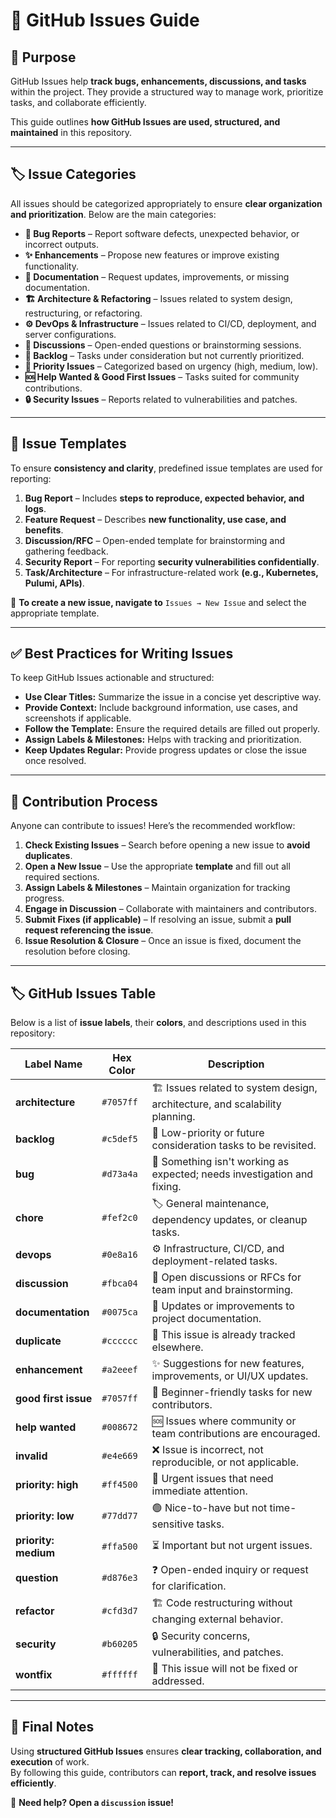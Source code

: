 # 📝 GitHub Issues Guide

## 📌 Purpose
GitHub Issues help **track bugs, enhancements, discussions, and tasks** within the project. They provide a structured way to manage work, prioritize tasks, and collaborate efficiently.

This guide outlines **how GitHub Issues are used, structured, and maintained** in this repository.

---

## 🏷️ Issue Categories
All issues should be categorized appropriately to ensure **clear organization and prioritization**. Below are the main categories:

- **🐞 Bug Reports** – Report software defects, unexpected behavior, or incorrect outputs.
- **✨ Enhancements** – Propose new features or improve existing functionality.
- **📄 Documentation** – Request updates, improvements, or missing documentation.
- **🏗️ Architecture & Refactoring** – Issues related to system design, restructuring, or refactoring.
- **⚙️ DevOps & Infrastructure** – Issues related to CI/CD, deployment, and server configurations.
- **💬 Discussions** – Open-ended questions or brainstorming sessions.
- **📌 Backlog** – Tasks under consideration but not currently prioritized.
- **🚨 Priority Issues** – Categorized based on urgency (high, medium, low).
- **🆘 Help Wanted & Good First Issues** – Tasks suited for community contributions.
- **🔒 Security Issues** – Reports related to vulnerabilities and patches.

---

## 📂 Issue Templates
To ensure **consistency and clarity**, predefined issue templates are used for reporting:

1. **Bug Report** – Includes **steps to reproduce, expected behavior, and logs**.
2. **Feature Request** – Describes **new functionality, use case, and benefits**.
3. **Discussion/RFC** – Open-ended template for brainstorming and gathering feedback.
4. **Security Report** – For reporting **security vulnerabilities confidentially**.
5. **Task/Architecture** – For infrastructure-related work **(e.g., Kubernetes, Pulumi, APIs)**.

🔗 **To create a new issue, navigate to** `Issues → New Issue` and select the appropriate template.

---

## ✅ Best Practices for Writing Issues
To keep GitHub Issues actionable and structured:

- **Use Clear Titles:** Summarize the issue in a concise yet descriptive way.
- **Provide Context:** Include background information, use cases, and screenshots if applicable.
- **Follow the Template:** Ensure the required details are filled out properly.
- **Assign Labels & Milestones:** Helps with tracking and prioritization.
- **Keep Updates Regular:** Provide progress updates or close the issue once resolved.

---

## 🚀 Contribution Process
Anyone can contribute to issues! Here’s the recommended workflow:

1. **Check Existing Issues** – Search before opening a new issue to **avoid duplicates**.
2. **Open a New Issue** – Use the appropriate **template** and fill out all required sections.
3. **Assign Labels & Milestones** – Maintain organization for tracking progress.
4. **Engage in Discussion** – Collaborate with maintainers and contributors.
5. **Submit Fixes (if applicable)** – If resolving an issue, submit a **pull request referencing the issue**.
6. **Issue Resolution & Closure** – Once an issue is fixed, document the resolution before closing.

---

## 🏷️ GitHub Issues Table
Below is a list of **issue labels**, their **colors**, and descriptions used in this repository:

| Label Name | Hex Color | Description |
|------------|----------|-------------|
| **architecture** | `#7057ff` | 🏗️ Issues related to system design, architecture, and scalability planning. |
| **backlog** | `#c5def5` | 📌 Low-priority or future consideration tasks to be revisited. |
| **bug** | `#d73a4a` | 🐞 Something isn't working as expected; needs investigation and fixing. |
| **chore** | `#fef2c0` | 🏷️ General maintenance, dependency updates, or cleanup tasks. |
| **devops** | `#0e8a16` | ⚙️ Infrastructure, CI/CD, and deployment-related tasks. |
| **discussion** | `#fbca04` | 👥 Open discussions or RFCs for team input and brainstorming. |
| **documentation** | `#0075ca` | 📄 Updates or improvements to project documentation. |
| **duplicate** | `#cccccc` | 🔁 This issue is already tracked elsewhere. |
| **enhancement** | `#a2eeef` | ✨ Suggestions for new features, improvements, or UI/UX updates. |
| **good first issue** | `#7057ff` | 🌱 Beginner-friendly tasks for new contributors. |
| **help wanted** | `#008672` | 🆘 Issues where community or team contributions are encouraged. |
| **invalid** | `#e4e669` | ❌ Issue is incorrect, not reproducible, or not applicable. |
| **priority: high** | `#ff4500` | 🚨 Urgent issues that need immediate attention. |
| **priority: low** | `#77dd77` | 🟢 Nice-to-have but not time-sensitive tasks. |
| **priority: medium** | `#ffa500` | ⏳ Important but not urgent issues. |
| **question** | `#d876e3` | ❓ Open-ended inquiry or request for clarification. |
| **refactor** | `#cfd3d7` | 🏗️ Code restructuring without changing external behavior. |
| **security** | `#b60205` | 🔒 Security concerns, vulnerabilities, and patches. |
| **wontfix** | `#ffffff` | 🚫 This issue will not be fixed or addressed. |

---

## 📌 Final Notes
Using **structured GitHub Issues** ensures **clear tracking, collaboration, and execution** of work.  
By following this guide, contributors can **report, track, and resolve issues efficiently**.

🔗 **Need help? Open a `discussion` issue!**
